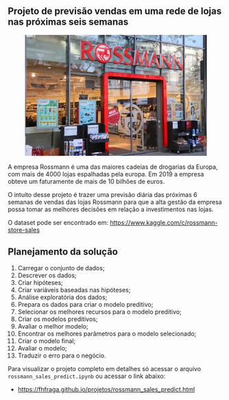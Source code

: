 
## Projeto de previsão vendas em uma rede de lojas nas próximas seis semanas

<figure>
  <img src="./imagens/loja_rossmann.jpg " alt="Figura 1" />
</figure>

A empresa Rossmann é uma das maiores cadeias de drogarias da Europa, com mais de 4000 lojas espalhadas pela europa. Em 2019 a empresa obteve um faturamente de mais de 10 bilhões de euros.

O intuito desse projeto é trazer uma previsão diária das próximas 6 semanas de vendas das lojas Rossmann para que a alta gestão da empresa possa tomar as melhores decisões em relação a investimentos nas lojas.

O dataset pode ser encontrado em: https://www.kaggle.com/c/rossmann-store-sales

## Planejamento da solução
1. Carregar o conjunto de dados;
2. Descrever os dados;
3. Criar hipóteses;
4. Criar variáveis baseadas nas hipóteses;
5. Análise exploratória dos dados;
6. Prepara os dados para criar o modelo preditivo;
7. Selecionar os melhores recursos para o modelo preditivo;
8. Criar os modelos preditivos;
9. Avaliar o melhor modelo;
10. Encontrar os melhores parâmetros para o modelo selecionado;
11. Criar o modelo final;
12. Avaliar o modelo;
13. Traduzir o erro para o negócio.

Para visualizar o projeto completo em detalhes só acessar o arquivo `rossmann_sales_predict.ipynb` ou acessar o link abaixo:

* https://fhfraga.github.io/projetos/rossmann_sales_predict.html